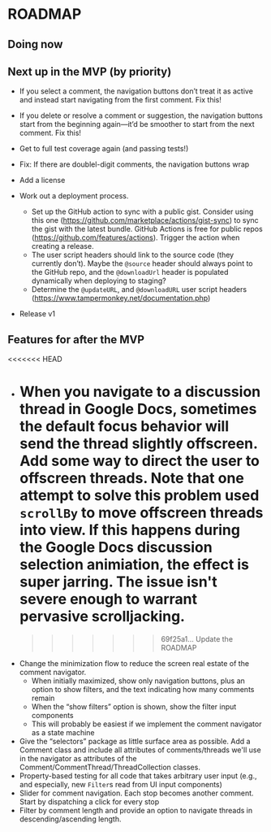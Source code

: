 # ROADMAP

## Doing now

## Next up in the MVP (by priority)

- If you select a comment, the navigation buttons don’t treat it as active and instead start navigating from the first comment. Fix this!

- If you delete or resolve a comment or suggestion, the navigation buttons start from the beginning again—it’d be smoother to start from the next comment. Fix this!

- Get to full test coverage again (and passing tests!)

- Fix: If there are doublel-digit comments, the navigation buttons wrap

- Add a license

- Work out a deployment process.

  - Set up the GitHub action to sync with a public gist. Consider using this one (https://github.com/marketplace/actions/gist-sync) to sync the gist with the latest bundle. GitHub Actions is free for public repos (https://github.com/features/actions). Trigger the action when creating a release.
  - The user script headers should link to the source code (they currently don’t). Maybe the `@source` header should always point to the GitHub repo, and the `@downloadUrl` header is populated dynamically when deploying to staging?
  - Determine the `@updateURL`, and `@downloadURL` user script headers (https://www.tampermonkey.net/documentation.php)

* Release v1

## Features for after the MVP

<<<<<<< HEAD

- # When you navigate to a discussion thread in Google Docs, sometimes the default focus behavior will send the thread slightly offscreen. Add some way to direct the user to offscreen threads. Note that one attempt to solve this problem used `scrollBy` to move offscreen threads into view. If this happens during the Google Docs discussion selection animiation, the effect is super jarring. The issue isn't severe enough to warrant pervasive scrolljacking.
  > > > > > > > 69f25a1... Update the ROADMAP
- Change the minimization flow to reduce the screen real estate of the comment navigator.
  - When initially maximized, show only navigation buttons, plus an option to show filters, and the text indicating how many comments remain
  - When the “show filters” option is shown, show the filter input components
  - This will probably be easiest if we implement the comment navigator as a state machine
- Give the “selectors” package as little surface area as possible. Add a Comment class and include all attributes of comments/threads we'll use in the navigator as attributes of the Comment/CommentThread/ThreadCollection classes.
- Property-based testing for all code that takes arbitrary user input (e.g., and especially, new `Filter`s read from UI input components)
- Slider for comment navigation. Each stop becomes another comment. Start by dispatching a click for every stop
- Filter by comment length and provide an option to navigate threads in descending/ascending length.
